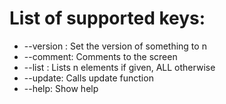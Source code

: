 # List of supported keys:
* --version <n>: Set the version of something to n
* --comment:     Comments to the screen
* --list <n>:    Lists n elements if given, ALL otherwise
* --update:      Calls update function
* --help:        Show help
